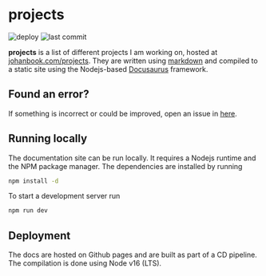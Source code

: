 # projects

![deploy](https://img.shields.io/github/actions/workflow/status/johanbook/projects/deploy.yaml)
![last commit](https://img.shields.io/github/last-commit/johanbook/projects)

**projects** is a list of different projects I am working on, hosted at
[johanbook.com/projects](https://johanbook.com/projects). They are written using
[markdown](https://www.markdownguide.org/) and compiled to a static site using
the Nodejs-based [Docusaurus](https://docusaurus.io/) framework.

## Found an error?

If something is incorrect or could be improved, open an issue in
[here](https://github.com/johanbook/projects/issues).

## Running locally

The documentation site can be run locally. It requires a Nodejs runtime and the
NPM package manager. The dependencies are installed by running

```sh
npm install -d
```

To start a development server run

```sh
npm run dev
```

## Deployment

The docs are hosted on Github pages and are built as part of a CD pipeline. The
compilation is done using Node v16 (LTS).
